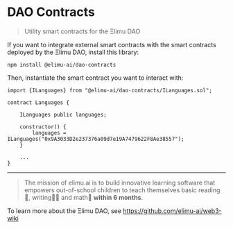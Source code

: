 # DAO Contracts

> Utility smart contracts for the Ξlimu DAO

If you want to integrate external smart contracts with the smart contracts deployed by the Ξlimu DAO, install this library:

```shell
npm install @elimu-ai/dao-contracts
```

Then, instantiate the smart contract you want to interact with:

```solidity
import {ILanguages} from "@elimu-ai/dao-contracts/ILanguages.sol";

contract Languages {

    ILanguages public languages;

    constructor() {
        languages = ILanguages("0x9A3033D2e237376a09d7e19A7479622F8Ae38557");
    }

    ...
}
```

---

> The mission of elimu.ai is to build innovative learning software that empowers out-of-school children to teach themselves basic reading📖, writing✍🏽 and math🔢 **within 6 months**.

To learn more about the Ξlimu DAO, see https://github.com/elimu-ai/web3-wiki
